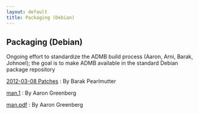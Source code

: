 ```yaml
---
layout: default
title: Packaging (Debian)
---
```


Packaging (Debian)
------------------

Ongoing effort to standardize the ADMB build process (Aaron, Arni, Barak, Johnoel); the goal is to make ADMB available in the standard Debian package repository

[2012-03-08 Patches](2012-03-08-patches/)
: By Barak Pearlmutter

[man.1](man.1)
: By Aaron Greenberg

[man.pdf](man.pdf)
: By Aaron Greenberg
